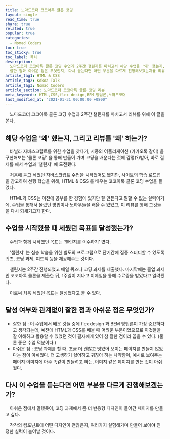 ```yaml
---
title: 노마드코더 코코아톡 클론 코딩
layout: single
read_time: true
share: true
related: true
popular: true
categories:
  - Nomad Coders
toc: true
toc_sticky: true
toc_label: 목차
description:
  노마드코더 코코아톡 클론 코딩 수업과 2주간 챌린지를 마치고서 해당 수업을 '왜' 했는지, 시작했을 때 세웠던 목표를 달성했는지,
  잘한 점과 아쉬운 점은 무엇인지, 다시 듣는다면 어떤 부분을 다르게 진행해보겠는지를 리뷰하는 페이지
article_tag1: HTML & CSS
article_tag2: Kokoa Talk
article_tag3: Nomad Coders
article_section: 노마드코더 코코아톡 클론 코딩 리뷰
meta_keywords: HTML,CSS,flex design,BEM 방법론,노마드코더
last_modified_at: "2021-01-31 00:00:00 +0800"
---
```


&ensp;&ensp;노마드코더 코코아톡 클론 코딩 수업과 2주간 챌린지를 마치고서 리뷰를 위해 이 글을 쓴다.

## 해당 수업을 '왜' 했는지, 그리고 리뷰를 '왜' 하는가?

&ensp;&ensp;바닐라 자바스크립트를 위한 수업을 찾다가, 시중의 어플리케이션 (카카오톡 같이) 을 구현해보는 '클론 코딩' 을 통해 만들어 가며 코딩을 배운다는 것에 감명(?)받아, 바로 결제를 해서 수업과 '챌린지' 에 도전했다.

&ensp;&ensp;처음에 듣고 싶었던 자바스크립트 수업을 시작했어도 됐지만, 사이트의 학습 로드맵을 참고하여 선행 학습을 위해, HTML & CSS 를 배우는 코코아톡 클론 코딩 수업을 들었다.

&ensp;&ensp;HTML과 CSS는 이전에 공부를 한 경험이 있지만 잘 만든다고 말할 수 없는 실력이기에, 수업을 통해서 몰랐던 방법이나 노하우들을 배울 수 있었고, 이 리뷰를 통해 그것들을 다시 되새기고자 한다.

## 수업을 시작했을 때 세웠던 목표를 달성했는가?

&ensp;&ensp;수업과 함께 시작했던 목표는 '챌린지를 이수하기' 였다.

&ensp;&ensp;'챌린지' 는 심층 학습을 위한 별도의 프로그램으로 단기간에 집중 스터디할 수 있도록 퀴즈, 코딩 과제, 피드백 등을 제공해주는 것이다.

&ensp;&ensp;챌린지는 2주간 진행되었고 매일 퀴즈나 코딩 과제를 제출했다. 마지막에는 졸업 과제인 코코아톡 클론을 제출한 뒤, 1주일이 지나고 이메일을 통해 수료증을 받았다고 알려줬다.

&ensp;&ensp;이로써 처음 세웠던 목표는 달성했다고 볼 수 있다.

## 달성 여부와 관계없이 잘한 점과 아쉬운 점은 무엇인가?

- 잘한 점 : 이 수업에서 배운 것들 중에 flex design 과 BEM 방법론이 가장 중요하다고 생각되는데, 예전에 HTML과 CSS를 배울 때 어려운 부분이었으므로 이것들을 잘 이해하고 활용할 수 있었던 것이 필자에게 있어 참 잘한 점이라 꼽을 수 있다. (물론 좋은 수업 덕분이다.)
- 아쉬운 점 : 코딩 과제를 할 때, 조금 더 괜찮고 멋있어 보이는 페이지를 만들지 않았다는 점이 아쉬웠다. 더 고생하기 싫어하고 귀찮아 하는 나약함이, 예시로 보여주는 페이지 이미지에 아주 똑같이 만들려고 하는, 이미지 같은 페이지를 만든 것이 아쉬웠다.

## 다시 이 수업을 듣는다면 어떤 부분을 다르게 진행해보겠는가?

&ensp;&ensp;아쉬운 점에서 말했듯이, 코딩 과제에서 좀 더 반응형 디자인이 들어간 페이지를 만들고 싶다.

&ensp;&ensp;각각의 컴포넌트에 어떤 디자인이 괜찮은지, 여러가지 실험해가며 만들어 보아야 진정한 실력이 늘어날 것이다.
